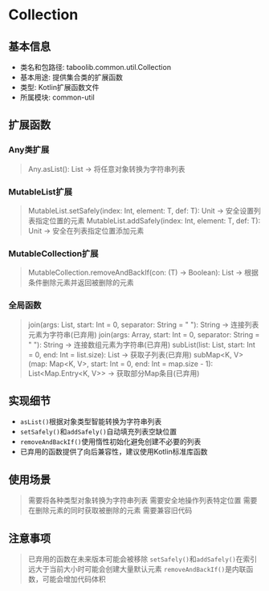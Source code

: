 # Collection

## 基本信息
- 类名和包路径: taboolib.common.util.Collection
- 基本用途: 提供集合类的扩展函数
- 类型: Kotlin扩展函数文件
- 所属模块: common-util

## 扩展函数
### Any类扩展
> Any.asList(): List<String> -> 将任意对象转换为字符串列表

### MutableList扩展
> MutableList<T>.setSafely(index: Int, element: T, def: T): Unit -> 安全设置列表指定位置的元素
> MutableList<T>.addSafely(index: Int, element: T, def: T): Unit -> 安全在列表指定位置添加元素

### MutableCollection扩展
> MutableCollection<T>.removeAndBackIf(con: (T) -> Boolean): List<T> -> 根据条件删除元素并返回被删除的元素

### 全局函数
> join(args: List<String>, start: Int = 0, separator: String = " "): String -> 连接列表元素为字符串(已弃用)
> join(args: Array<String>, start: Int = 0, separator: String = " "): String -> 连接数组元素为字符串(已弃用)
> subList<T>(list: List<T>, start: Int = 0, end: Int = list.size): List<T> -> 获取子列表(已弃用)
> subMap<K, V>(map: Map<K, V>, start: Int = 0, end: Int = map.size - 1): List<Map.Entry<K, V>> -> 获取部分Map条目(已弃用)

## 实现细节
- `asList()`根据对象类型智能转换为字符串列表
- `setSafely()`和`addSafely()`自动填充列表空缺位置
- `removeAndBackIf()`使用惰性初始化避免创建不必要的列表
- 已弃用的函数提供了向后兼容性，建议使用Kotlin标准库函数

## 使用场景
> 需要将各种类型对象转换为字符串列表
> 需要安全地操作列表特定位置
> 需要在删除元素的同时获取被删除的元素
> 需要兼容旧代码

## 注意事项
> 已弃用的函数在未来版本可能会被移除
> `setSafely()`和`addSafely()`在索引远大于当前大小时可能会创建大量默认元素
> `removeAndBackIf()`是内联函数，可能会增加代码体积